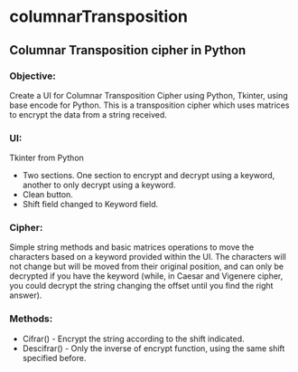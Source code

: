 # columnarTransposition
## Columnar Transposition cipher in Python


### Objective:
  
  Create a UI for Columnar Transposition Cipher using Python, Tkinter, using base encode for Python.
  This is a transposition cipher which uses matrices to encrypt the data from a string received.
  
### UI: 
  
  Tkinter from Python
  - Two sections. One section to encrypt and decrypt using a keyword, another to only decrypt using a keyword.
  - Clean button.
  - Shift field changed to Keyword field.
  
### Cipher:

  Simple string methods and basic matrices operations to move the characters based on a keyword provided within the UI.
  The characters will not change but will be moved from their original position, and can only be decrypted if you have the keyword (while, in Caesar and Vigenere cipher, you could decrypt the string changing the offset until you find the right answer).
  
### Methods:

  - Cifrar() - Encrypt the string according to the shift indicated.
  - Descifrar() - Only the inverse of encrypt function, using the same shift specified before.
  

